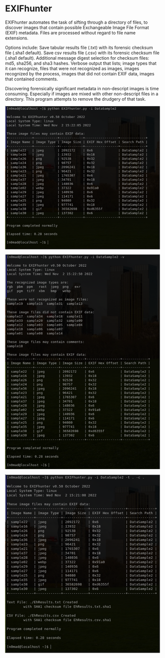 # EXIFhunter

EXIFhunter automates the task of sifting through
a directory of files, to discover images that
contain possible Exchangeable Image File Format
(EXIF) metadata. Files are processed without
regard to file name extensions.

Options include:
Save tabular results file (.txt) with
its forensic checksum file (.sha1 default).
Save csv results file (.csv) with
its forensic checksum file (.sha1 default).
Additional message digest selection for
checksum files: md5, sha256, and sha3 hashes.
Verbose output that lists;
image types that it can recognize,
files that were not recognized as images,
images recognized by the process,
images that did not contain EXIF data,
images that contained comments.

Discovering forensically significant metadata in
non-descript images is time consuming.
Especially if images are mixed with other
non-descript files in a directory.
This program attempts to remove
the drudgery of that task.

![basic output](screenshots/Eh_no-opt.png?raw=true "basic output")

![verbose output](screenshots/Eh_v_nosave-opt.png?raw=true "verbose output")

![saving results](screenshots/Eh_def_sha1.png?raw=true "saving results")
